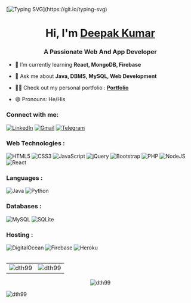 [![Typing SVG](https://readme-typing-svg.herokuapp.com?size=24&width=600&lines=Welcome+To+Deepak's+Github+Profile..)](https://git.io/typing-svg)


<h1 align="center">Hi, I'm <a href="https://www.linkedin.com/in/dth99/" target="_blank"> Deepak Kumar </a></h1>
<h3 align="center">A Passionate Web And App Developer</h3>

- 🌱 I’m currently learning **React, MongoDB, Firebase**

- 💬 Ask me about **Java, DBMS, MySQL, Web Development**

- 👨‍💻 Check out my personal portfolio : **<a href="https://www.linkedin.com/in/dth99/" target="_blank">Portfolio</a>**

- 😄 Pronouns: He/His

<h3 align="left">Connect with me:</h3>
<div align="left">
  <a href="https://www.linkedin.com/in/dth99/"><img alt="LinkedIn" src="https://img.shields.io/badge/linkedin-%230077B5.svg?style=for-the-badge&logo=linkedin&logoColor=white"/></a>
  <a href="mailto:deep99.official@gmail.com"><img alt="Gmail" src="https://img.shields.io/badge/Gmail-D14836?style=for-the-badge&logo=gmail&logoColor=white"/></a>
  <a href="https://t.me/dth99"><img alt="Telegram" src="https://img.shields.io/badge/Telegram-2CA5E0?style=for-the-badge&logo=telegram&logoColor=white" /></a>
</div>

<h3 align="left">Web Technologies :</h3>
<div align="left">
<img alt="HTML5" src="https://img.shields.io/badge/html5-%23E34F26.svg?style=for-the-badge&logo=html5&logoColor=white"/>
<img alt="CSS3" src="https://img.shields.io/badge/css3-%231572B6.svg?style=for-the-badge&logo=css3&logoColor=white"/> 
<img alt="JavaScript" src="https://img.shields.io/badge/javascript-%23323330.svg?style=for-the-badge&logo=javascript&logoColor=%23F7DF1E"/> 
<img alt="jQuery" src="https://img.shields.io/badge/jquery-%230769AD.svg?style=for-the-badge&logo=jquery&logoColor=white"/> 
<img alt="Bootstrap" src="https://img.shields.io/badge/bootstrap-%23563D7C.svg?style=for-the-badge&logo=bootstrap&logoColor=white"/> 
<img alt="PHP" src="https://img.shields.io/badge/php-%23777BB4.svg?style=for-the-badge&logo=php&logoColor=white"/>
<img alt="NodeJS" src="https://img.shields.io/badge/node.js-%2343853D.svg?style=for-the-badge&logo=node-dot-js&logoColor=white"/>
<img alt="React" src="https://img.shields.io/badge/react-%2320232a.svg?style=for-the-badge&logo=react&logoColor=%2361DAFB"/>  
</div>

<h3 align="left">Languages :</h3>
<div align="left">
  <img alt="Java" src="https://img.shields.io/badge/java-%23ED8B00.svg?style=for-the-badge&logo=java&logoColor=white"/>
  <img alt="Python" src="https://img.shields.io/badge/python-%2314354C.svg?style=for-the-badge&logo=python&logoColor=white"/>
</div>

<h3 align="left">Databases :</h3>
<div align="left">
  <img alt="MySQL" src="https://img.shields.io/badge/mysql-%2300f.svg?style=for-the-badge&logo=mysql&logoColor=white"/>
  <img alt="SQLite" src ="https://img.shields.io/badge/sqlite-%2307405e.svg?style=for-the-badge&logo=sqlite&logoColor=white"/>
</div>


<h3 align="left">Hosting :</h3>
<div align="left">
  <img alt="DigitalOcean" src="https://img.shields.io/badge/DigitalOcean-%230167ff.svg?style=for-the-badge&logo=digitalOcean&logoColor=white"/>
  <img alt="Firebase" src="https://img.shields.io/badge/firebase-%23039BE5.svg?style=for-the-badge&logo=firebase"/>
  <img alt="Heroku" src="https://img.shields.io/badge/heroku-%23430098.svg?style=for-the-badge&logo=heroku&logoColor=white"/>
</div><br/>

<table>
  <tr>
    <td><img src="https://github-readme-stats.vercel.app/api?username=dth99&show_icons=true&theme=dark&locale=en" alt="dth99" /></td>
    <td><img src="https://github-readme-stats.vercel.app/api/top-langs?username=dth99&show_icons=true&theme=dark&locale=en&layout=compact" alt="dth99" /></td>
  </tr>
</table>

<div align="center">
<p><img align="center" src="http://github-readme-streak-stats.herokuapp.com?user=dth99&theme=highcontrast&hide_border=true&fire=DD2727&dates=DD2727&stroke=DD2727&currStreakNum=DD2727&ring=DD2727" alt="dth99" /></p>
  </div>
<p align="left"> <img src="https://komarev.com/ghpvc/?username=dth99&label=Profile%20Views&color=6805D3&style=flat" alt="dth99" /> </p>
